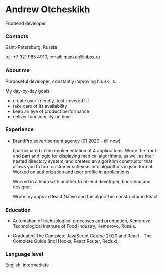 
# Andrew Otcheskikh
Frontend developer

### Contacts
Saint-Petersburg, Russia

tel: +7 921 985 4910, email: mankur@inbox.ru


### About me

Purposeful developer, constantly improving his skills.

 My day-by-day goals: 
 - create user-friendly, test-covered UI
 - take care of its availability
 - keep an eye of product performance
 - deliver functionality on time
 
### Experience
 
 - BrandPro advertisement agency (01.2020 - till now) 
     
      I participated in the implementation of 4 applications. Wrote the front-end part and logic for displaying medical algorithms, as well as their nested directory system, and created an algorithm constructor that allows you to turn customer schemas into algorithms in json format. Worked on authorization and user profile in applications. 
      
      Worked in a team with another front-end developer, back-end and designer.
      
      Wrote my apps in React Native and the algorithm constructor in React.
 
 
### Education
 
 - Automation of technological processes and production, Kemerovo Technological Institute of Food Industry, Kemerovo, Russia.
 
 
 
 - Graduated The Complete JavaScript Course 2020 and React - The Complete Guide (incl Hooks, React Router, Redux).
 
 
 
### Language level
 
 English, intermediate
 

